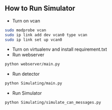 ## How to Run Simulator

- Turn on vcan

```bash
sudo modprobe vcan
sudo ip link add dev vcan0 type vcan
sudo ip link set up vcan0
```

- Turn on virtualenv and install requirement.txt
- Run webserver

```bash
python webserver/main.py
```

- Run detector

```bash
python Simulating/main.py
```

- Run Simulator

```bash
python Simulating/simulate_can_messages.py
```
